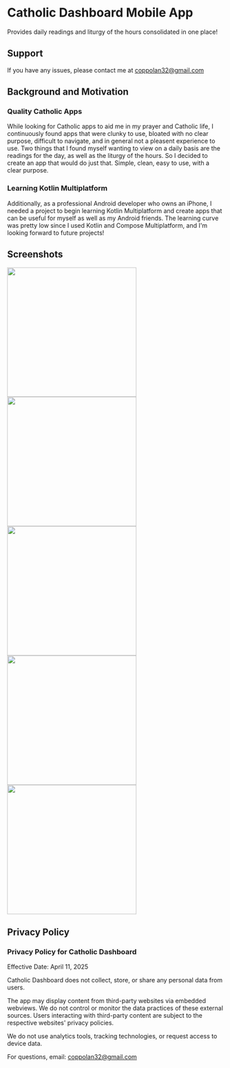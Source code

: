 # Catholic Dashboard Mobile App
Provides daily readings and liturgy of the hours consolidated in one place!

## Support
If you have any issues, please contact me at [coppolan32@gmail.com](mailto:coppolan32@gmail.com)

## Background and Motivation
### Quality Catholic Apps
While looking for Catholic apps to aid me in my prayer and Catholic life, I continuously found apps that were clunky to use, bloated with no clear purpose, difficult to navigate, and in general not a pleasent experience to use.  Two things that I found myself wanting to view on a daily basis are the readings for the day, as well as the liturgy of the hours. So I decided to create an app that would do just that.  Simple, clean, easy to use, with a clear purpose.

### Learning Kotlin Multiplatform
Additionally, as a professional Android developer who owns an iPhone, I needed a project to begin learning Kotlin Multiplatform and create apps that can be useful for myself as well as my Android friends.  The learning curve was pretty low since I used Kotlin and Compose Multiplatform, and I'm looking forward to future projects!

## Screenshots
<img src="https://github.com/user-attachments/assets/92303365-c633-4cbe-bab5-abc7cb362a9b" width="300">
<img src="https://github.com/user-attachments/assets/e5cf740b-f6c0-4694-b870-0a26c80975bc" width="300">
<img src="https://github.com/user-attachments/assets/e02e5ffd-86f5-4bb1-b447-4e59e28ac923" width="300">
<img src="https://github.com/user-attachments/assets/b1047eb7-7900-47c3-8d6d-5cbcbd1bb2aa" width="300">
<img src="https://github.com/user-attachments/assets/c7ee2660-bf13-44ea-89f6-7d3b5d9b0c8f" width="300">

## Privacy Policy
### Privacy Policy for Catholic Dashboard

Effective Date: April 11, 2025

Catholic Dashboard does not collect, store, or share any personal data from users.

The app may display content from third-party websites via embedded webviews. We do not control or monitor the data practices of these external sources. Users interacting with third-party content are subject to the respective websites' privacy policies.

We do not use analytics tools, tracking technologies, or request access to device data.

For questions, email: [coppolan32@gmail.com](mailto:coppolan32@gmail.com)

